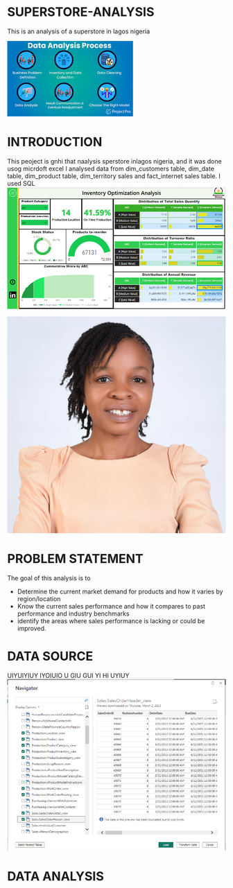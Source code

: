 # SUPERSTORE-ANALYSIS
This is an analysis of a superstore in lagos nigeria

![](download.jpeg)

# INTRODUCTION
This peoject is gnhi that naalysis sperstore inlagos nigeria, and it was done usog micrdoft excel
I analysed data from dim_customers table, dim_date table, dim_product table, dim_territory sales and fact_internet sales table. I used SQL
![](ProductPage.png)

![](AmarachiUgagbe.jpg)

# PROBLEM STATEMENT
The goal of this analysis is to

- Determine the current market demand for products and how it varies by region/location
- Know the current sales performance and how it compares to past performance and industry benchmarks
- identify the areas where sales performance is lacking or could be improved.


# DATA SOURCE
 UIYUIYIUY IYOIUIO
 U GIU GUI YI
HI UYIUY
![](SQL_Tables.png)


# DATA ANALYSIS

